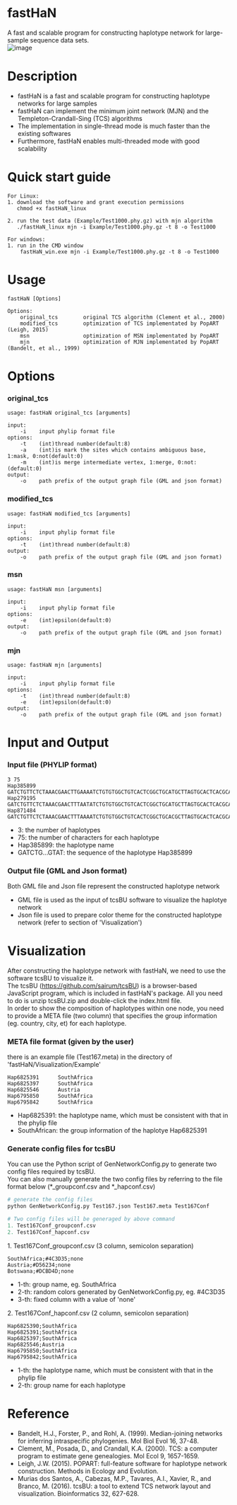 fastHaN
=========================
A fast and scalable program for constructing haplotype network for large-sample sequence data sets. <br>
![image]()


Description
=========================
* fastHaN is a fast and scalable program for constructing haplotype networks for large samples <br>
* fastHaN can implement the minimum joint network (MJN) and the Templeton-Crandall-Sing (TCS) algorithms <br>
* The implementation in single-thread mode is much faster than the existing softwares <br>
* Furthermore, fastHaN enables multi-threaded mode with good scalability


Quick start guide
========================
    For Linux:
    1. download the software and grant execution permissions
       chmod +x fastHaN_linux

    2. run the test data (Example/Test1000.phy.gz) with mjn algorithm
       ./fastHaN_linux mjn -i Example/Test1000.phy.gz -t 8 -o Test1000

    For windows:
    1. run in the CMD window
        fastHaN_win.exe mjn -i Example/Test1000.phy.gz -t 8 -o Test1000


Usage
========================
    fastHaN [Options]
    
    Options:
        original_tcs        original TCS algorithm (Clement et al., 2000)
        modified_tcs        optimization of TCS implementated by PopART (Leigh, 2015)
        msn                 optimization of MSN implementated by PopART
        mjn                 optimization of MJN implementated by PopART (Bandelt, et al., 1999) 
         

Options
========================

### original_tcs

    usage: fastHaN original_tcs [arguments]

    input:
        -i    input phylip format file
    options:
        -t    (int)thread number(default:8)
        -a    (int)is mark the sites which contains ambiguous base, 1:mask, 0:not(default:0)
        -m    (int)is merge intermediate vertex, 1:merge, 0:not:(default:0)
    output:
        -o    path prefix of the output graph file (GML and json format)
            

### modified_tcs

    usage: fastHaN modified_tcs [arguments]
    
    input:
        -i    input phylip format file
    options:
        -t    (int)thread number(default:8)
    output:
        -o    path prefix of the output graph file (GML and json format)
            
            
### msn

    usage: fastHaN msn [arguments]
         
    input:
        -i    input phylip format file
    options:
        -e    (int)epsilon(default:0)
    output:
        -o    path prefix of the output graph file (GML and json format)
            
            
### mjn

    usage: fastHaN mjn [arguments]
         
    input:
        -i    input phylip format file
    options:
        -t    (int)thread number(default:8)
        -e    (int)epsilon(default:0)
    output:
        -o    path prefix of the output graph file (GML and json format)


Input and Output
========================

### Input file (PHYLIP format)

    3 75
    Hap385899 GATCTGTTCTCTAAACGAACTTGAAAATCTGTGTGGCTGTCACTCGGCTGCATGCTTAGTGCACTCACGCAGTAT
    Hap279195 GATCTGTTCTCTAAACGAACTTTAATATCTGTGTGGCTGTCACTCGGCTGCATGCTTAGTGCACTCACGCAGTAT
    Hap871484 GATCTGTTCTCTAAACGAACTTTAAAATCTGTGTGGCTGTCACTCGGCTGCACGCTTAGTGCACTCACGCAGTAT


* 3: the number of haplotypes
* 75: the number of characters for each haplotype
* Hap385899: the haplotype name
* GATCTG...GTAT: the sequence of the haplotype Hap385899


### Output file (GML and Json format)
Both GML file and Json file represent the constructed haplotype network
* GML file is used as the input of tcsBU software to visualize the haplotye network
* Json file is used to prepare color theme for the constructed haplotype network (refer to section of 'Visualization')


Visualization
========================
After constructing the haplotype network with fastHaN, we need to use the software tcsBU to visualize it.<br>
The tcsBU (https://github.com/sairum/tcsBU) is a browser-based JavaScript program, which is included in fastHaN's package. All you need to do is
unzip tcsBU.zip and double-click the index.html file.<br>
In order to show the composition of haplotypes within one node, you need to provide a META file (two column) that specifies the group information (eg. country, city, et) for each haplotype.<br>


### META file format (given by the user)
there is an example file (Test167.meta) in the directory of 'fastHaN/Visualization/Example'

    Hap6825391      SouthAfrica
    Hap6825397      SouthAfrica
    Hap6825546      Austria
    Hap6795850      SouthAfrica
    Hap6795842      SouthAfrica

* Hap6825391: the haplotype name, which must be consistent with that in the phylip file
* SouthAfrican: the group information of the haplotye Hap6825391


### Generate config files for tcsBU
You can use the Python script of GenNetworkConfig.py to generate two config files required by tcsBU.<br>
You can also manually generate the two config files by referring to the file format below (*_groupconf.csv and *_hapconf.csv)

```python
# generate the config files
python GenNetworkConfig.py Test167.json Test167.meta Test167Conf

# Two config files will be generaged by above command
1. Test167Conf_groupconf.csv
2. Test167Conf_hapconf.csv
```

1\. Test167Conf_groupconf.csv (3 column, semicolon separation)

    SouthAfrica;#4C3D35;none
    Austria;#D56234;none
    Botswana;#DCBD4D;none
  
* 1-th: group name, eg. SouthAfrica
* 2-th: random colors generated by GenNetworkConfig.py, eg. #4C3D35
* 3-th: fixed column with a value of 'none'

2\. Test167Conf_hapconf.csv (2 column, semicolon separation)

    Hap6825390;SouthAfrica
    Hap6825391;SouthAfrica
    Hap6825397;SouthAfrica
    Hap6825546;Austria
    Hap6795850;SouthAfrica
    Hap6795842;SouthAfrica

* 1-th: the haplotype name, which must be consistent with that in the phylip file
* 2-th: group name for each haplotype



Reference
========================
* Bandelt, H.J., Forster, P., and Rohl, A. (1999). Median-joining networks for inferring intraspecific phylogenies. Mol Biol Evol 16, 37-48.
* Clement, M., Posada, D., and Crandall, K.A. (2000). TCS: a computer program to estimate gene genealogies. Mol Ecol 9, 1657-1659.
* Leigh, J.W. (2015). POPART: full-feature software for haplotype network construction. Methods in Ecology and Evolution.
* Murias dos Santos, A., Cabezas, M.P., Tavares, A.I., Xavier, R., and Branco, M. (2016). tcsBU: a tool to extend TCS network layout and visualization. Bioinformatics 32, 627-628.
